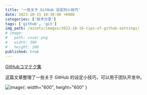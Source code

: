 ```yaml
---
title: '一些关于 GitHub 设定的小技巧'
date: 2023-10-15 10:30:00 +0900
categories: ['技术分享']
tags: ['github', 'git']
img_path: /assets/images/2023-10-16-tips-of-github-settings/
# image:
#   path: cover.png
#   width: 300
#   height: 200
published: true
---
```


[GitHubコマテク集](https://techblog.openwork.co.jp/entry/github-tips)

这篇文章整理了一些关于 GitHub 的设定小技巧，可以用于团队开发中。

![image](1.png){: width="600", height="600" }
